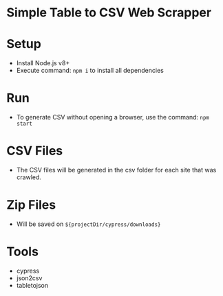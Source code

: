 # Simple Table to CSV Web Scrapper

# Setup

* Install Node.js v8+
* Execute command: `npm i` to install all dependencies

# Run

* To generate CSV without opening a browser, use the command: `npm start`

# CSV Files

* The CSV files will be generated in the csv folder for each site that was crawled.

# Zip Files

* Will be saved on `${projectDir/cypress/downloads}`

# Tools

* cypress
* json2csv
* tabletojson